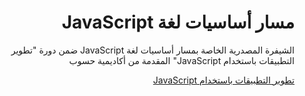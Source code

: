 <div dir="rtl">
<h1> مسار أساسيات لغة JavaScript </h1>
<p>الشيفرة المصدرية الخاصة بمسار أساسيات لغة JavaScript ضمن دورة "تطوير التطبيقات باستخدام JavaScript" المقدمة من أكاديمية حسوب</p>

<div>
<a href="https://academy.hsoub.com/learn/javascript-application-development/">تطوير التطبيقات باستخدام JavaScript</a>
</div>
</div>
